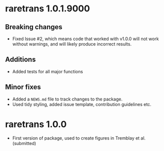# raretrans 1.0.1.9000

## Breaking changes
* Fixed Issue #2, which means code that worked with v1.0.0 will not work without warnings, and
will likely produce incorrect results.

## Additions
* Added tests for all major functions

## Minor fixes
* Added a `NEWS.md` file to track changes to the package.
* Used tidy styling, added issue template, contribution guidelines etc.

# raretrans 1.0.0

* First version of package, used to create figures in Tremblay et al. (submitted)
